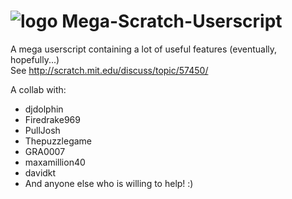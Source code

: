 ![logo](http://blue.gwiddle.org/img/MegaScratchUserscript65.png) Mega-Scratch-Userscript
=======================

A mega userscript containing a lot of useful features (eventually, hopefully...)  
See http://scratch.mit.edu/discuss/topic/57450/

A collab with:

 - djdolphin 
 - Firedrake969
 - PullJosh
 - Thepuzzlegame
 - GRA0007
 - maxamillion40
 - davidkt
 - And anyone else who is willing to help! :)
